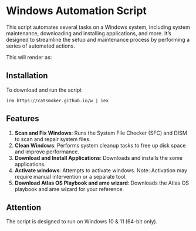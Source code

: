 # Windows Automation Script

This script automates several tasks on a Windows system, including system maintenance, downloading and installing applications, and more. It’s designed to streamline the setup and maintenance process by performing a series of automated actions.

This will render as:

## Installation

To download and run the script
```
irm https://catsmoker.github.io/w | iex
```

## Features

1. **Scan and Fix Windows**: Runs the System File Checker (SFC) and DISM to scan and repair system files.
2. **Clean Windows**: Performs system cleanup tasks to free up disk space and improve performance.
3. **Download and Install Applications**: Downloads and installs the some applications.
4. **Activate windows**: Attempts to activate windows. Note: Activation may require manual intervention or a separate tool.
5. **Download Atlas OS Playbook and ame wizard**: Downloads the Atlas OS playbook and ame wizard for your reference.

## Attention
The script is designed to run on Windows 10 & 11 (64-bit only).

